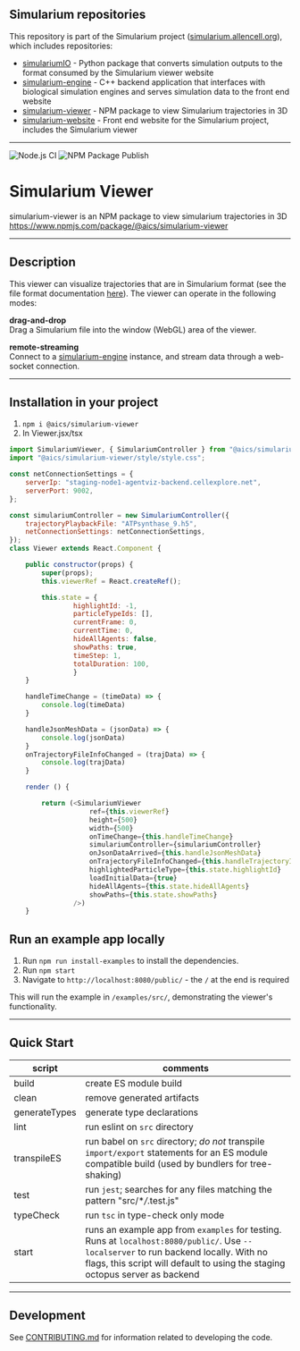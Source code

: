 ## Simularium repositories

This repository is part of the Simularium project ([simularium.allencell.org](https://simularium.allencell.org)), which includes repositories:

-   [simulariumIO](https://github.com/allen-cell-animated/simulariumio) - Python package that converts simulation outputs to the format consumed by the Simularium viewer website
-   [simularium-engine](https://github.com/allen-cell-animated/simularium-engine) - C++ backend application that interfaces with biological simulation engines and serves simulation data to the front end website
-   [simularium-viewer](https://github.com/allen-cell-animated/simularium-viewer) - NPM package to view Simularium trajectories in 3D
-   [simularium-website](https://github.com/allen-cell-animated/simularium-website) - Front end website for the Simularium project, includes the Simularium viewer

---

![Node.js CI](https://github.com/allen-cell-animated/simularium-viewer/workflows/Node.js%20CI/badge.svg)
![NPM Package Publish](https://github.com/allen-cell-animated/simularium-viewer/workflows/NPM%20Package/badge.svg)

# Simularium Viewer

simularium-viewer is an NPM package to view simularium trajectories in 3D
https://www.npmjs.com/package/@aics/simularium-viewer

---

## Description

This viewer can visualize trajectories that are in Simularium format (see the file format documentation [here](https://github.com/allen-cell-animated/simulariumio/blob/main/file_format.md)). The viewer can operate in the following modes:

**drag-and-drop**  
Drag a Simularium file into the window (WebGL) area of the viewer.

**remote-streaming**  
Connect to a [simularium-engine](https://github.com/allen-cell-animated/simularium-engine) instance, and stream data through a web-socket connection.

---

## Installation in your project

1. `npm i @aics/simularium-viewer`
2. In Viewer.jsx/tsx

```javascript
import SimulariumViewer, { SimulariumController } from "@aics/simularium-viewer";
import "@aics/simularium-viewer/style/style.css";

const netConnectionSettings = {
    serverIp: "staging-node1-agentviz-backend.cellexplore.net",
    serverPort: 9002,
};

const simulariumController = new SimulariumController({
    trajectoryPlaybackFile: "ATPsynthase_9.h5",
    netConnectionSettings: netConnectionSettings,
});
class Viewer extends React.Component {

    public constructor(props) {
        super(props);
        this.viewerRef = React.createRef();

        this.state = {
                highlightId: -1,
                particleTypeIds: [],
                currentFrame: 0,
                currentTime: 0,
                hideAllAgents: false,
                showPaths: true,
                timeStep: 1,
                totalDuration: 100,
                }
    }

    handleTimeChange = (timeData) => {
        console.log(timeData)
    }

    handleJsonMeshData = (jsonData) => {
        console.log(jsonData)
    }
    onTrajectoryFileInfoChanged = (trajData) => {
        console.log(trajData)
    }

    render () {

        return (<SimulariumViewer
                    ref={this.viewerRef}
                    height={500}
                    width={500}
                    onTimeChange={this.handleTimeChange}
                    simulariumController={simulariumController}
                    onJsonDataArrived={this.handleJsonMeshData}
                    onTrajectoryFileInfoChanged={this.handleTrajectoryInfo}
                    highlightedParticleType={this.state.highlightId}
                    loadInitialData={true}
                    hideAllAgents={this.state.hideAllAgents}
                    showPaths={this.state.showPaths}
                />)
    }
```

## Run an example app locally

1. Run `npm run install-examples` to install the dependencies.
2. Run `npm start`
3. Navigate to `http://localhost:8080/public/` - the `/` at the end is required

This will run the example in `/examples/src/`, demonstrating the viewer's functionality.

---

## Quick Start

| script            | comments                                                                                                                                          |
| ----------------- | ------------------------------------------------------------------------------------------------------------------------------------------------- |
| build             | create ES module build                                                                                                        |
| clean             | remove generated artifacts                                                                                                                        |
| generateTypes     | generate type declarations                                                                                                                        |
| lint              | run eslint on `src` directory                                                                                                                     |
| transpileES       | run babel on `src` directory; _do not_ transpile `import/export` statements for an ES module compatible build (used by bundlers for tree-shaking) |
| test              | run `jest`; searches for any files matching the pattern "src/\*_/_.test.js"                                                                      |
| typeCheck         | run `tsc` in type-check only mode                                                                                                                 |
| start             | runs an example app from `examples` for testing. Runs at `localhost:8080/public/`. Use `--localserver` to run backend locally. With no flags, this script will default to using the staging octopus server as backend |

---

## Development

See [CONTRIBUTING.md](CONTRIBUTING.md) for information related to developing the code.
